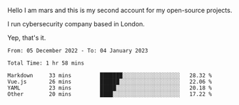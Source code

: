 Hello
I am mars and this is my second account for my open-source projects.

I run cybersecurity company based in London.

Yep, that's it.

<!--START_SECTION:waka-->

```text
From: 05 December 2022 - To: 04 January 2023

Total Time: 1 hr 58 mins

Markdown     33 mins         ███████░░░░░░░░░░░░░░░░░░   28.32 %
Vue.js       26 mins         ██████░░░░░░░░░░░░░░░░░░░   22.06 %
YAML         23 mins         █████░░░░░░░░░░░░░░░░░░░░   20.18 %
Other        20 mins         ████░░░░░░░░░░░░░░░░░░░░░   17.22 %
```

<!--END_SECTION:waka-->
